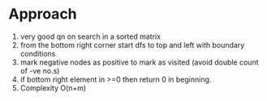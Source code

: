 # Approach
1. very good qn on search in a sorted matrix
2. from the bottom right corner start dfs to top and left with boundary conditions
3. mark negative nodes as positive to mark as visited (avoid double count of -ve no.s)
4. if bottom right element in >=0 then return 0 in beginning.
5. Complexity O(n+m)